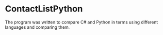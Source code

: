# ContactListPython

The program was written to compare C# and Python in terms using different languages and comparing them.
